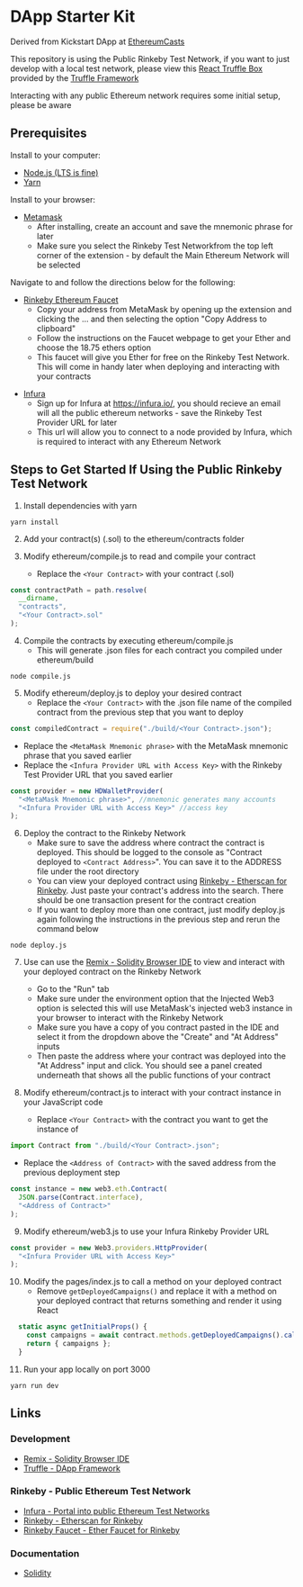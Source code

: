 # DApp Starter Kit

Derived from Kickstart DApp at [EthereumCasts](https://github.com/StephenGrider/EthereumCasts)

This repository is using the Public Rinkeby Test Network, if you want to just develop with a local test network, please view this [React Truffle Box](https://github.com/truffle-box/react-box/tree/master/src) provided by the [Truffle Framework](http://truffleframework.com/)

Interacting with any public Ethereum network requires some initial setup, please be aware

## Prerequisites

Install to your computer:

* [Node.js (LTS is fine)](https://nodejs.org/en/)
* [Yarn](https://yarnpkg.com/en/docs/install)

Install to your browser:

* [Metamask](https://chrome.google.com/webstore/search/metamask)
  * After installing, create an account and save the mnemonic phrase for later
  * Make sure you select the Rinkeby Test Networkfrom the top left corner of the extension - by default the Main Ethereum Network will be selected

Navigate to and follow the directions below for the following:

* [Rinkeby Ethereum Faucet](https://faucet.rinkeby.io/)
  * Copy your address from MetaMask by opening up the extension and clicking the ... and then selecting the option "Copy Address to clipboard"
  * Follow the instructions on the Faucet webpage to get your Ether and choose the 18.75 ethers option
  * This faucet will give you Ether for free on the Rinkeby Test Network. This will come in handy later when deploying and interacting with your contracts

- [Infura](https://infura.io/)
  * Sign up for Infura at https://infura.io/, you should recieve an email will all the public ethereum networks - save the Rinkeby Test Provider URL for later
  * This url will allow you to connect to a node provided by Infura, which is required to interact with any Ethereum Network

## Steps to Get Started If Using the Public Rinkeby Test Network

1. Install dependencies with yarn

```shell
yarn install
```

2. Add your contract(s) (.sol) to the ethereum/contracts folder

3. Modify ethereum/compile.js to read and compile your contract
   * Replace the `<Your Contract>` with your contract (.sol)

```javascript
const contractPath = path.resolve(
  __dirname,
  "contracts",
  "<Your Contract>.sol"
);
```

4. Compile the contracts by executing ethereum/compile.js
   * This will generate .json files for each contract you compiled under ethereum/build

```shell
node compile.js
```

5. Modify ethereum/deploy.js to deploy your desired contract
   * Replace the `<Your Contract>` with the .json file name of the compiled contract from the previous step that you want to deploy

```javascript
const compiledContract = require("./build/<Your Contract>.json");
```

* Replace the `<MetaMask Mnemonic phrase>` with the MetaMask mnemonic phrase that you saved earlier
* Replace the `<Infura Provider URL with Access Key>` with the Rinkeby Test Provider URL that you saved earlier

```javascript
const provider = new HDWalletProvider(
  "<MetaMask Mnemonic phrase>", //mnemonic generates many accounts
  "<Infura Provider URL with Access Key>" //access key
);
```

6. Deploy the contract to the Rinkeby Network
   * Make sure to save the address where contract the contract is deployed. This should be logged to the console as "Contract deployed to `<Contract Address>`". You can save it to the ADDRESS file under the root directory
   * You can view your deployed contract using [Rinkeby - Etherscan for Rinkeby](https://rinkeby.etherscan.io/). Just paste your contract's address into the search. There should be one transaction present for the contract creation
   * If you want to deploy more than one contract, just modify deploy.js again following the instructions in the previous step and rerun the command below

```shell
node deploy.js
```

7. Use can use the [Remix - Solidity Browser IDE](https://remix.ethereum.org/) to view and interact with your deployed contract on the Rinkeby Network

   * Go to the "Run" tab
   * Make sure under the environment option that the Injected Web3 option is selected this will use MetaMask's injected web3 instance in your browser to interact with the Rinkeby Network
   * Make sure you have a copy of you contract pasted in the IDE and select it from the dropdown above the "Create" and "At Address" inputs
   * Then paste the address where your contract was deployed into the "At Address" input and click. You should see a panel created underneath that shows all the public functions of your contract

8. Modify ethereum/contract.js to interact with your contract instance in your JavaScript code
   * Replace `<Your Contract>` with the contract you want to get the instance of

```javascript
import Contract from "./build/<Your Contract>.json";
```

* Replace the `<Address of Contract>` with the saved address from the previous deployment step

```javascript
const instance = new web3.eth.Contract(
  JSON.parse(Contract.interface),
  "<Address of Contract>"
);
```

9. Modify ethereum/web3.js to use your Infura Rinkeby Provider URL

```javascript
const provider = new Web3.providers.HttpProvider(
  "<Infura Provider URL with Access Key>"
);
```

10. Modify the pages/index.js to call a method on your deployed contract
    * Remove `getDeployedCampaigns()` and replace it with a method on your deployed contract that returns something and render it using React

```javascript
  static async getInitialProps() {
    const campaigns = await contract.methods.getDeployedCampaigns().call();
    return { campaigns };
  }
```

11. Run your app locally on port 3000

```shell
yarn run dev
```

## Links

### Development

* [Remix - Solidity Browser IDE](https://remix.ethereum.org/)
* [Truffle - DApp Framework](http://truffleframework.com/)

### Rinkeby - Public Ethereum Test Network

* [Infura - Portal into public Ethereum Test Networks](https://infura.io/)
* [Rinkeby - Etherscan for Rinkeby](https://rinkeby.etherscan.io/)
* [Rinkeby Faucet - Ether Faucet for Rinkeby](https://faucet.rinkeby.io/)

### Documentation

* [Solidity](https://solidity.readthedocs.io/en/develop/)
